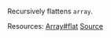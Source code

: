 Recursively flattens <code>array</code>.

Resources: [Array#flat](https://developer.mozilla.org/docs/Web/JavaScript/Reference/Global_Objects/Array/flat#flattening_nested_arrays) [Source](https://github.com/you-dont-need/You-Dont-Need-Lodash-Underscore#_flattenDeep)
